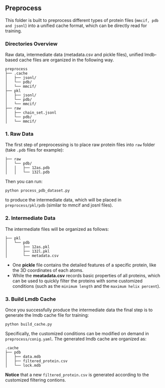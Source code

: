 ## Preprocess
This folder is built to preprocess different types of protein files (`mmcif, pdb and jsonl`) into a unified cache format, which can be directly read for training.

### Directories Overview
Raw data, intermediate data (metadata.csv and pickle files), unified lmdb-based cache files are organized in the following way.
```
preprocess
├── .cache
│   ├── jsonl/
│   └── pdb/
│   └── mmcif/
├── pkl
│   ├── jsonl/
│   └── pdb/
│   └── mmcif/
├── raw
│   ├── chain_set.jsonl
│   └── pdb/
│   └── mmcif/
```


### 1. Raw Data
The first step of preprocessing is to place raw protein files into `raw` folder (take `.pdb` files for example):

```
├── raw
│   └── pdb/
│   │   ├── 12as.pdb
│   │   └── 132l.pdb
```
Then you can run: 

```
python process_pdb_dataset.py 
```

to produce the intermediate data, which will be placed in `preprocess/pkl/pdb` (similar to mmcif and josnl files).


### 2. Intermediate Data
The intermediate files will be organized as follows:
```
├── pkl
│   └── pdb
│       ├── 12as.pkl
│       ├── 132l.pkl
│       └── metadata.csv
```

- One **pickle** file contains the detailed features of a specific protein, like the 3D coordinates of each atoms. 
- While the **meatadata.csv** records basic properties of all proteins, which can be used to quickly filter the proteins with some customized conditions (such as the `minimum length` and the `maximum helix percent`). 


### 3. Build Lmdb Cache
Once you successfully produce the intermediate data the final step is to generate the lmdb cache file for training:

```
python build_cache.py
```


Specifically, the customized conditions can be modified on demand in `preprocess/conig.yaml`. The generated lmdb cache are organized as:
```
.cache
├── pdb
│   ├── data.mdb
│   ├── filtered_protein.csv
│   └── lock.mdb
```

**Notice** that a new `filtered_protein.csv` is generated according to the customized filtering contions.




